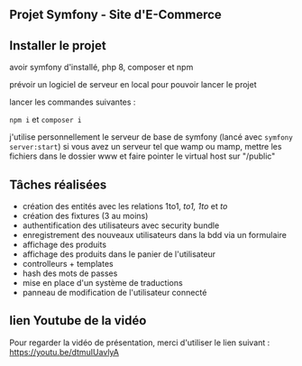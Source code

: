 ## Projet Symfony - Site d'E-Commerce

## Installer le projet
avoir symfony d'installé, php 8, composer et npm

prévoir un logiciel de serveur en local pour pouvoir lancer le projet

lancer les commandes suivantes :

```npm i``` et ```composer i```

j'utilise personnellement le serveur de base de symfony (lancé avec ```symfony server:start```)
si vous avez un serveur tel que wamp ou mamp, mettre les fichiers dans le dossier www et faire pointer le virtual host sur "/public"

## Tâches réalisées
- création des entités avec les relations 1to1, *to1, 1to* et *to*
- création des fixtures (3 au moins)
- authentification des utilisateurs avec security bundle
- enregistrement des nouveaux utilisateurs dans la bdd via un formulaire
- affichage des produits
- affichage des produits dans le panier de l'utilisateur
- controlleurs + templates
- hash des mots de passes
- mise en place d'un système de traductions
- panneau de modification de l'utilisateur connecté

## lien Youtube de la vidéo
Pour regarder la vidéo de présentation, merci d'utiliser le lien suivant :
https://youtu.be/dtmuIUavlyA